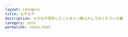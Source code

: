 ```yaml
---
layout: category
title: もやもや
description: もやもや思考したことをとっ散らかしておくチラシの裏
category: note
permalink: /note.html
---
```

